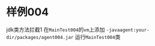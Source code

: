 # 样例004
jdk类方法拦截1
在`MainTest004`的`vm`上添加
`-javaagent:your-dir/packages/agent004.jar`
运行`MainTest004`类
